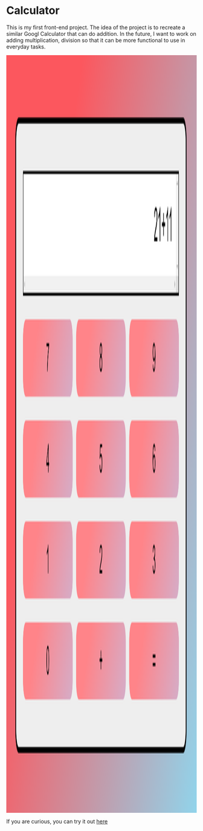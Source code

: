 # Calculator

This is my first front-end project. The idea of the project is to recreate a similar Googl Calculator that can do addition. In the future, I want to work on adding multiplication, 
division so that it can be more functional to use in everyday tasks. 

<img alt="A calculator" src="calculator.PNG" style="height: 50vh; display: block; margin: 1em auto;">

If you are curious, you can try it out [here](https://mytran2111.github.io/calculator_app/)
